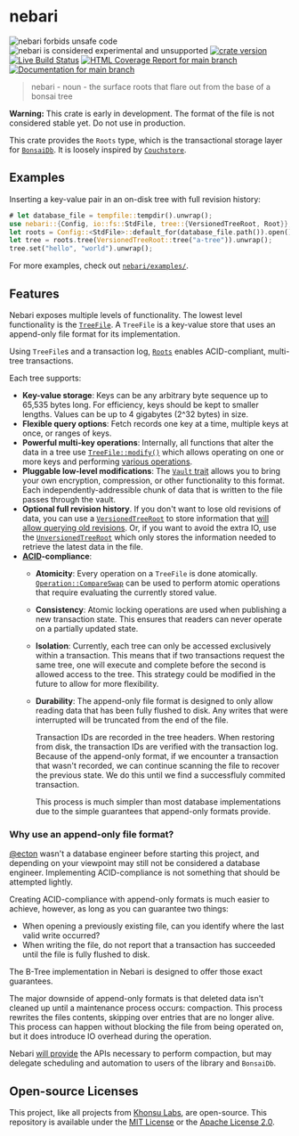 # nebari

![nebari forbids unsafe code](https://img.shields.io/badge/unsafe-forbid-success)
![nebari is considered experimental and unsupported](https://img.shields.io/badge/status-experimental-blueviolet)
[![crate version](https://img.shields.io/crates/v/nebari.svg)](https://crates.io/crates/nebari)
[![Live Build Status](https://img.shields.io/github/workflow/status/khonsulabs/nebari/Tests/main)](https://github.com/khonsulabs/nebari/actions?query=workflow:Tests)
[![HTML Coverage Report for `main` branch](https://khonsulabs.github.io/nebari/coverage/badge.svg)](https://nebari.bonsaidb.io/coverage/)
[![Documentation for `main` branch](https://img.shields.io/badge/docs-main-informational)](https://nebari.bonsaidb.io/main/nebari/)

> nebari - noun - the surface roots that flare out from the base of a bonsai tree

**Warning:** This crate is early in development. The format of the file is not
considered stable yet. Do not use in production.

This crate provides the `Roots` type, which is the transactional storage layer
for [`BonsaiDb`](https://dev.bonsaidb.io/). It is loosely inspired by
[`Couchstore`](https://github.com/couchbase/couchstore).

## Examples

Inserting a key-value pair in an on-disk tree with full revision history:

```rust
# let database_file = tempfile::tempdir().unwrap();
use nebari::{Config, io::fs::StdFile, tree::{VersionedTreeRoot, Root}};
let roots = Config::<StdFile>::default_for(database_file.path()).open().unwrap();
let tree = roots.tree(VersionedTreeRoot::tree("a-tree")).unwrap();
tree.set("hello", "world").unwrap();
```

For more examples, check out [`nebari/examples/`](./nebari/examples/).

## Features

Nebari exposes multiple levels of functionality. The lowest level functionality is the [`TreeFile`](https://nebari.bonsaidb.io/main/nebari/tree/struct.TreeFile.html). A `TreeFile` is a key-value store that uses an append-only file format for its implementation.

Using `TreeFile`s and a transaction log, [`Roots`](https://nebari.bonsaidb.io/main/nebari/struct.Roots.html) enables ACID-compliant, multi-tree transactions.

Each tree supports:

- **Key-value storage**: Keys can be any arbitrary byte sequence up to 65,535
  bytes long. For efficiency, keys should be kept to smaller lengths. Values can be up to 4 gigabytes (2^32 bytes) in size.
- **Flexible query options**: Fetch records one key at a time, multiple keys at once, or ranges of keys.
- **Powerful multi-key operations**: Internally, all functions that alter the
  data in a tree use
  [`TreeFile::modify()`](https://nebari.bonsaidb.io/main/nebari/tree/struct.TreeFile.html#method.modify)
  which allows operating on one or more keys and performing [various
  operations](https://nebari.bonsaidb.io/main/nebari/tree/enum.Operation.html).
- **Pluggable low-level modifications**: The [`Vault`
  trait](https://nebari.bonsaidb.io/main/nebari/trait.Vault.html) allows you to
  bring your own encryption, compression, or other functionality to this format.
  Each independently-addressible chunk of data that is written to the file
  passes through the vault.
- **Optional full revision history**. If you don't want to lose old revisions of data, you can use a [`VersionedTreeRoot`](https://nebari.bonsaidb.io/main/nebari/tree/struct.VersionedTreeRoot.html) to store information that [will allow querying old revisions](https://github.com/khonsulabs/nebari/issues/10). Or, if you want to avoid the extra IO, use the [`UnversionedTreeRoot`](https://nebari.bonsaidb.io/main/nebari/tree/struct.UnversionedTreeRoot.html) which only stores the information needed to retrieve the latest data in the file.
- **[ACID](https://en.wikipedia.org/wiki/ACID)-compliance**:
  - **Atomicity**: Every operation on a `TreeFile` is done atomically.
    [`Operation::CompareSwap`](https://nebari.bonsaidb.io/main/nebari/tree/enum.Operation.html#variant.CompareSwap)
    can be used to perform atomic operations that require evaluating the currently stored value.
  - **Consistency**: Atomic locking operations are used when publishing a new
    transaction state. This ensures that readers can never operate on a partially
    updated state.
  - **Isolation**: Currently, each tree can only be accessed exclusively within
    a transaction. This means that if two transactions request the same tree,
    one will execute and complete before the second is allowed access to the
    tree. This strategy could be modified in the future to allow for more
    flexibility.
  - **Durability**: The append-only file format is designed to only allow
    reading data that has been fully flushed to disk. Any writes that were
    interrupted will be truncated from the end of the file.

    Transaction IDs are recorded in the tree headers. When restoring from disk,
    the transaction IDs are verified with the transaction log. Because of the
    append-only format, if we encounter a transaction that wasn't recorded, we
    can continue scanning the file to recover the previous state. We do this
    until we find a successfluly commited transaction.

    This process is much simpler than most database implementations due to the
    simple guarantees that append-only formats provide.

### Why use an append-only file format?

[@ecton](https://github.com/ecton) wasn't a database engineer before starting this project, and depending on your viewpoint may still not be considered a database engineer. Implementing ACID-compliance is not something that should be attempted lightly.

Creating ACID-compliance with append-only formats is much easier to achieve, however, as long as you can guarantee two things:

- When opening a previously existing file, can you identify where the last valid write occurred?
- When writing the file, do not report that a transaction has succeeded until the file is fully flushed to disk.

The B-Tree implementation in Nebari is designed to offer those exact guarantees.

The major downside of append-only formats is that deleted data isn't cleaned up
until a maintenance process occurs: compaction. This process rewrites the files
contents, skipping over entries that are no longer alive. This process can
happen without blocking the file from being operated on, but it does
introduce IO overhead during the operation.

Nebari [will provide](https://github.com/khonsulabs/nebari/issues/3) the APIs
necessary to perform compaction, but may delegate scheduling and automation to
users of the library and `BonsaiDb`.

## Open-source Licenses

This project, like all projects from [Khonsu Labs](https://khonsulabs.com/), are
open-source. This repository is available under the [MIT License](./LICENSE-MIT)
or the [Apache License 2.0](./LICENSE-APACHE).
